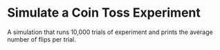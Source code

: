 # Simulate a Coin Toss Experiment

A simulation that runs 10,000 trials of experiment
and prints the average number of flips per trial.
